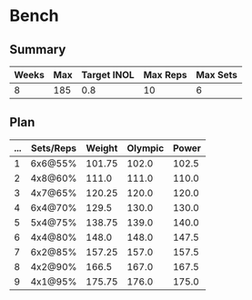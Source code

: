 # Bench

## Summary

Weeks | Max | Target INOL | Max Reps | Max Sets
--- | --- | --- | --- | ---
8 | 185 | 0.8 | 10 | 6

## Plan

 ... | Sets/Reps | Weight | Olympic | Power
--- | --- | --- | --- | ---
1 | 6x6@55% | 101.75 | 102.0 | 102.5
2 | 4x8@60% | 111.0 | 111.0 | 110.0
3 | 4x7@65% | 120.25 | 120.0 | 120.0
4 | 6x4@70% | 129.5 | 130.0 | 130.0
5 | 5x4@75% | 138.75 | 139.0 | 140.0
6 | 4x4@80% | 148.0 | 148.0 | 147.5
7 | 6x2@85% | 157.25 | 157.0 | 157.5
8 | 4x2@90% | 166.5 | 167.0 | 167.5
9 | 4x1@95% | 175.75 | 176.0 | 175.0
